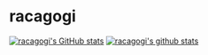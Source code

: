 # racagogi
[![racagogi's GitHub stats](https://github-readme-stats.vercel.app/api?username=racagogi&hide_border=false&show_icons=true&theme=tokyonight&count_private=true)](https://github.com/racagogi/github-readme-stats)
[![racagogi's github stats](https://github-readme-stats.vercel.app/api/top-langs/?username=racagogi&langs_count=10&show_icons=true&hide_border=true&layout=compact&theme=tokyonight)](https://github.com/racagogi)

